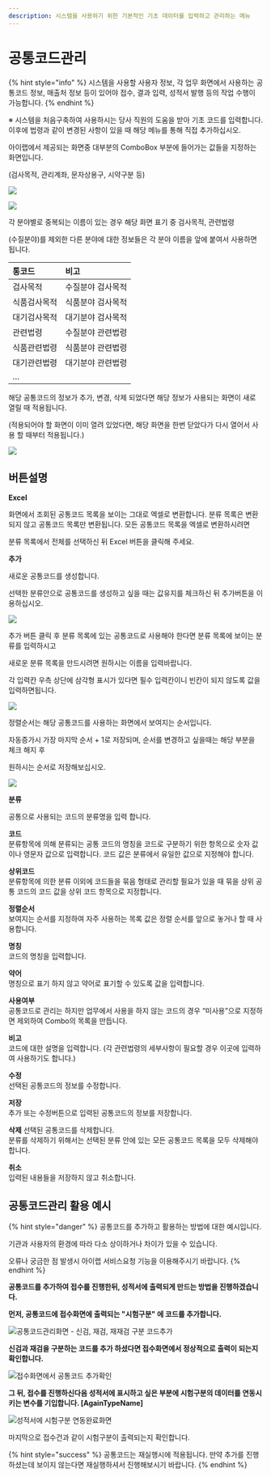 ```yaml
---
description: 시스템을 사용하기 위한 기본적인 기초 데이터를 입력하고 관리하는 메뉴
---
```


# 공통코드관리

{% hint style="info" %}
시스템을 사용할 사용자 정보, 각 업무 화면에서 사용하는 공통코드 정보, 매출처 정보 등이 있어야 접수, 결과 입력, 성적서 발행 등의 작업 수행이 가능합니다.
{% endhint %}

※ 시스템을 처음구축하여 사용하시는 당사 직원의 도움을 받아 기초 코드를 입력합니다. 이후에 법령과     같이 변경된 사항이 있을 때 해당 메뉴를 통해 직접 추가하십시오.

아이랩에서 제공되는 화면중 대부분의 ComboBox 부분에 들어가는 값들을 지정하는 화면입니다.

\(검사목적, 관리계좌, 문자상용구, 시약구분 등\)

![](../.gitbook/assets/01%20%2820%29.png)

![](../.gitbook/assets/02%20%2811%29.png)

각 분야별로 중복되는 이름이 있는 경우 해당 화면 표기 중 검사목적, 관련법령

\(수질분야\)를 제외한 다른 분야에 대한 정보들은 각 분야 이름을 앞에 붙여서 사용하면 됩니다.

| 통코드 | 비고 |
| :--- | :--- |
| 검사목적 | 수질분야 검사목적 |
| 식품검사목적 | 식품분야 검사목적 |
| 대기검사목적 | 대기분야 검사목적 |
| 관련법령 | 수질분야 관련법령 |
| 식품관련법령 | 식품분야 관련법령 |
| 대기관련법령 | 대기분야 관련법령 |
| … |  |

해당 공통코드의 정보가 추가, 변경, 삭제 되었다면 해당 정보가 사용되는 화면이 새로 열릴 때 적용됩니다.

\(적용되어야 할 화면이 이미 열려 있었다면, 해당 화면을 한번 닫았다가 다시 열어서 사용 할 때부터 적용됩니다.\)

![](../.gitbook/assets/03%20%2817%29.png)

## 버튼설명

**Excel**

화면에서 조회된 공통코드 목록을 보이는 그대로 엑셀로 변환합니다. 분류 목록은 변환되지 않고 공통코드 목록만 변환됩니다. 모든 공통코드 목록을 엑셀로 변환하시려면

분류 목록에서 전체를 선택하신 뒤 Excel 버튼을 클릭해 주세요.

**추가**

새로운 공통코드를 생성합니다.

선택한 분류안으로 공통코드를 생성하고 싶을 때는 값유지를 체크하신 뒤 추가버튼을 이용하십시오.

![](../.gitbook/assets/04%20%2816%29.png)

추가 버튼 클릭 후 분류 목록에 있는 공통코드로 사용해야 한다면 분류 목록에 보이는 분류를 입력하시고

새로운 분류 목록을 만드시려면 원하시는 이름을 입력바랍니다.

각 입력칸 우측 상단에 삼각형 표시가 있다면 필수 입력칸이니 빈칸이 되지 않도록 값을 입력하면됩니다.

![](../.gitbook/assets/05%20%2813%29.png)

정렬순서는 해당 공통코드를 사용하는 화면에서 보여지는 순서입니다.

자동증가시 가장 마지막 순서 + 1로 저장되며, 순서를 변경하고 싶을때는 해당 부분을 체크 해지 후

원하시는 순서로 저장해보십시오.

![](../.gitbook/assets/06%20%288%29.png)

**분류**

공통으로 사용되는 코드의 분류명을 입력 합니다.

**코드**  
분류항목에 의해 분류되는 공통 코드의 명칭을 코드로 구분하기 위한 항목으로 숫자 값이나 영문자 값으로 입력합니다. 코드 값은 분류에서 유일한 값으로 지정해야 합니다.

**상위코드**  
분류항목에 의한 분류 이외에 코드들을 묶음 형태로 관리할 필요가 있을 때 묶을 상위 공통 코드의 코드 값을 상위 코드 항목으로 지정합니다.

**정렬순서**  
보여지는 순서를 지정하여 자주 사용하는 목록 값은 정렬 순서를 앞으로 놓거나 할 때 사용합니다.

**명칭**  
코드의 명칭을 입력합니다.

**약어**  
명칭으로 표기 하지 않고 약어로 표기할 수 있도록 값을 입력합니다.

**사용여부**  
공통코드로 관리는 하지만 업무에서 사용을 하지 않는 코드의 경우 “미사용”으로 지정하면 제외하여 Combo의 목록을 만듭니다.

**비고**  
코드에 대한 설명을 입력합니다. \(각 관련법령의 세부사항이 필요할 경우 이곳에 입력하여 사용하기도 합니다.\)

**수정**  
선택된 공통코드의 정보를 수정합니다.

**저장**  
추가 또는 수정버튼으로 입력된 공통코드의 정보를 저장합니다.

**삭제** 선택된 공통코드를 삭제합니다.  
분류를 삭제하기 위해서는 선택된 분류 안에 있는 모든 공통코드 목록을 모두 삭제해야 합니다.

**취소**  
입력된 내용들을 저장하지 않고 취소합니다.

## 공통코드관리 활용 예시



{% hint style="danger" %}
공통코드를 추가하고 활용하는 방법에 대한 예시입니다. 

기관과 사용자의 환경에 따라 다소 상이하거나 차이가 있을 수 있습니다. 

오류나 궁금한 점 발생시 아이랩 서비스요청 기능을 이용해주시기 바랍니다.
{% endhint %}

**공통코드를 추가하여 접수를 진행한뒤, 성적서에 출력되게 만드는 방법을 진행하겠습니다.**

**먼저, 공통코드에 접수화면에 출력되는 "시험구분" 에 코드를 추가합니다.**

![&#xACF5;&#xD1B5;&#xCF54;&#xB4DC;&#xAD00;&#xB9AC;&#xD654;&#xBA74; - &#xC2E0;&#xAC80;, &#xC7AC;&#xAC80;, &#xC7AC;&#xC7AC;&#xAC80; &#xAD6C;&#xBD84; &#xCF54;&#xB4DC;&#xCD94;&#xAC00;](../.gitbook/assets/8%20%281%29.png)

**신검과 재검을 구분하는 코드를 추가 하셨다면 접수화면에서 정상적으로 출력이 되는지 확인합니다.**

![&#xC811;&#xC218;&#xD654;&#xBA74;&#xC5D0;&#xC11C; &#xACF5;&#xD1B5;&#xCF54;&#xB4DC; &#xCD94;&#xAC00;&#xD655;&#xC778;](../.gitbook/assets/11%20%288%29.png)

**그 뒤, 접수를 진행하신다음 성적서에 표시하고 싶은 부분에 시험구분의 데이터를 연동시키는 변수를 기입합니다. \[AgainTypeName\]** 

![&#xC131;&#xC801;&#xC11C;&#xC5D0; &#xC2DC;&#xD5D8;&#xAD6C;&#xBD84; &#xC5F0;&#xB3D9;&#xC644;&#xB8CC;&#xD654;&#xBA74;](../.gitbook/assets/13%20%286%29.png)

마지막으로  접수건과 같이 시험구분이 출력되는지 확인합니다.

{% hint style="success" %}
공통코드는 재실행시에 적용됩니다. 만약 추가를 진행하셨는데 보이지 않는다면 재실행하셔서 진행해보시기 바랍니다.
{% endhint %}

